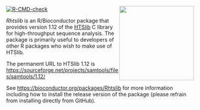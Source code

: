 [<img src="https://www.bioconductor.org/images/logo/jpg/bioconductor_logo_rgb.jpg" width="200" align="right"/>](https://bioconductor.org/)

<!-- badges: start -->
[![R-CMD-check](https://github.com/haizi-zh/Rhtslib12/workflows/R-CMD-check/badge.svg)](https://github.com/haizi-zh/Rhtslib12/actions)
<!-- badges: end -->

_Rhtslib_ is an R/Bioconductor package that provides version 1.12 of the [HTSlib](http://www.htslib.org/) C library for high-throughput sequence analysis. The package is primarily useful to developers of other R packages who wish to make use of HTSlib.

The permanent URL to HTSlib 1.12 is https://sourceforge.net/projects/samtools/files/samtools/1.12/

See https://bioconductor.org/packages/Rhtslib for more information including how to install the release version of the package (please refrain from installing directly from GitHub).

